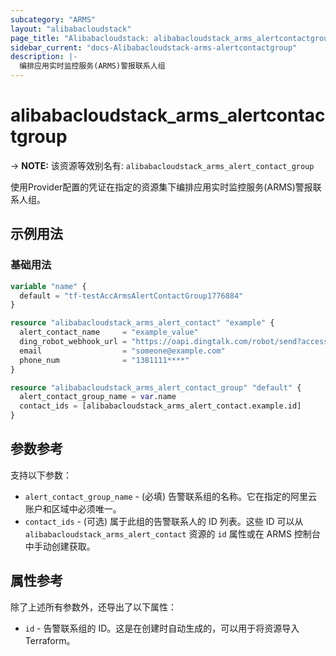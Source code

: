 ```yaml
---
subcategory: "ARMS"
layout: "alibabacloudstack"
page_title: "Alibabacloudstack: alibabacloudstack_arms_alertcontactgroup"
sidebar_current: "docs-Alibabacloudstack-arms-alertcontactgroup"
description: |- 
  编排应用实时监控服务(ARMS)警报联系人组
---
```


# alibabacloudstack_arms_alertcontactgroup
-> **NOTE:** 该资源等效别名有: `alibabacloudstack_arms_alert_contact_group`

使用Provider配置的凭证在指定的资源集下编排应用实时监控服务(ARMS)警报联系人组。

## 示例用法

### 基础用法

```terraform
variable "name" {
  default = "tf-testAccArmsAlertContactGroup1776884"
}

resource "alibabacloudstack_arms_alert_contact" "example" {
  alert_contact_name     = "example_value"
  ding_robot_webhook_url = "https://oapi.dingtalk.com/robot/send?access_token=91f2f6****"
  email                  = "someone@example.com"
  phone_num              = "1381111****"
}

resource "alibabacloudstack_arms_alert_contact_group" "default" {
  alert_contact_group_name = var.name
  contact_ids = [alibabacloudstack_arms_alert_contact.example.id]
}
```

## 参数参考

支持以下参数：

* `alert_contact_group_name` - (必填) 告警联系组的名称。它在指定的阿里云账户和区域中必须唯一。
* `contact_ids` - (可选) 属于此组的告警联系人的 ID 列表。这些 ID 可以从 `alibabacloudstack_arms_alert_contact` 资源的 `id` 属性或在 ARMS 控制台中手动创建获取。

## 属性参考

除了上述所有参数外，还导出了以下属性：

* `id` - 告警联系组的 ID。这是在创建时自动生成的，可以用于将资源导入 Terraform。
```